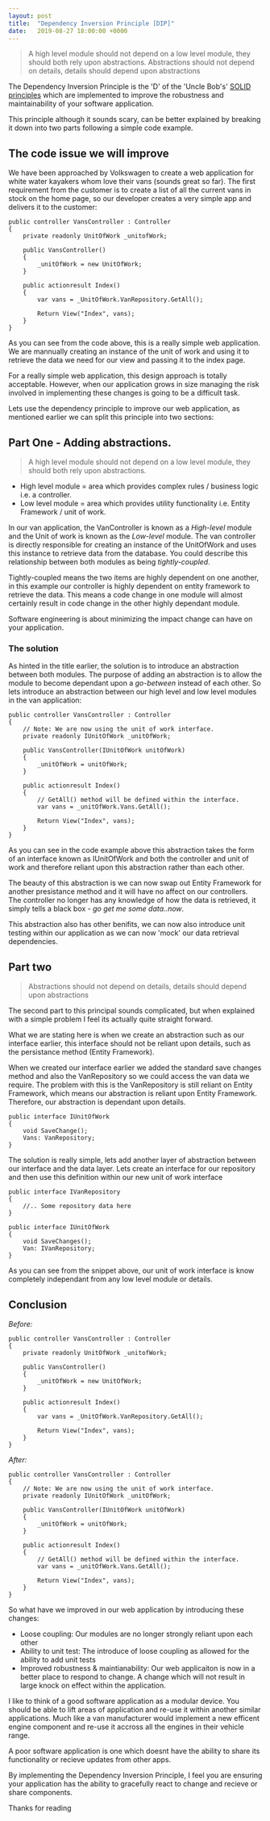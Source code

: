 ```yaml
---
layout: post
title:  "Dependency Inversion Principle [DIP]"
date:   2019-08-27 18:00:00 +0000
---
```


> A high level module should not depend on a low level module, they should both rely upon abstractions.
> Abstractions should not depend on details, details should depend upon abstractions

The Dependency Inversion Principle is the 'D' of the 'Uncle Bob's' [SOLID principles](http://blog.cleancoder.com/) which are implemented to improve the robustness and maintainability of your software application.

This principle although it sounds scary, can be better explained by breaking it down into two parts following a simple code example.

## The code issue we will improve

We have been approached by Volkswagen to create a web application for white water kayakers whom love their vans (sounds great so far).
The first requirement from the customer is to create a list of all the current vans in stock on the home page, so our developer creates a very simple app and delivers it to the customer:

    public controller VansController : Controller
    {
        private readonly UnitOfWork _unitofWork;

        public VansController()
        {
            _unitOfWork = new UnitOfWork;
        }

        public actionresult Index()
        {
            var vans = _UnitOfWork.VanRepository.GetAll();

            Return View("Index", vans);
        }
    }

As you can see from the code above, this is a really simple web application. We are mannually creating an instance of the unit of work and using it to retrieve the data we need for our view and passing it to the index page. 

For a really simple web application, this design approach is totally acceptable. However, when our application grows in size managing the risk involved in implementing these changes is going to be a difficult task.

Lets use the dependency principle to improve our web application, as mentioned earlier we can split this principle into two sections:

## Part One - Adding abstractions.

> A high level module should not depend on a low level module, they should both rely upon abstractions.

- High level module = area which provides complex rules / business logic i.e. a controller.
- Low level module = area which provides utility functionality i.e. Entity Framework / unit of work.

In our van application, the VanController is known as a *High-level* module and the Unit of work is known as the *Low-level* module. The van controller is directly responsible for creating an instance of the UnitOfWork and uses this instance to retrieve data from the database. You could describe this relationship between both modules as being *tightly-coupled*. 

Tightly-coupled means the two items are highly dependent on one another, in this example our controller is highly dependent on entity framework to retrieve the data. This means a code change in one module will almost certainly result in code change in the other highly dependant module.

Software engineering is about minimizing the impact change can have on your application.

### The solution

As hinted in the title earlier, the solution is to introduce an abstraction between both modules. The purpose of adding an abstraction is to allow the module to become dependant upon a *go-between* instead of each other. So lets introduce an abstraction between our high level and low level modules in the van application:

    public controller VansController : Controller
    {
        // Note: We are now using the unit of work interface.
        private readonly IUnitOfWork _unitOfWork;

        public VansController(IUnitOfWork unitOfWork)
        {
            _unitOfWork = unitOfWork;
        }

        public actionresult Index()
        {
            // GetAll() method will be defined within the interface.
            var vans = _unitOfWork.Vans.GetAll();

            Return View("Index", vans);
        }
    }

As you can see in the code example above this abstraction takes the form of an interface known as IUnitOfWork and both the controller and unit of work and therefore reliant upon this abstraction rather than each other. 

The beauty of this abstraction is we can now swap out Entity Framework for another presistance method and it will have no affect on our controllers. The controller no longer has any knowledge of how the data is retrieved, it simply tells a black box - *go get me some data..now*.

This abstraction also has other benifits, we can now also introduce unit testing within our application as we can now 'mock' our data retrieval dependencies.

## Part two

> Abstractions should not depend on details, details should depend upon abstractions

The second part to this principal sounds complicated, but when explained with a simple problem I feel its actually quite straight forward. 

What we are stating here is when we create an abstraction such as our interface earlier, this interface should not be reliant upon details, such as the persistance method (Entity Framework).

When we created our interface earlier we added the standard save changes method and also the VanRepository so we could access the van data we require. 
The problem with this is the VanRepository is still reliant on Entity Framework, which means our abstraction is reliant upon Entity Framework. Therefore, our abstraction is dependant upon details.

    public interface IUnitOfWork
    {
        void SaveChange();
        Vans: VanRepository;
    }

The solution is really simple, lets add another layer of abstraction between our interface and the data layer. Lets create an interface for our repository and then use this definition within our new unit of work interface

    public interface IVanRepository
    {
        //.. Some repository data here
    }

    public interface IUnitOfWork
    {
        void SaveChanges();
        Van: IVanRepository;   
    }

As you can see from the snippet above, our unit of work interface is know completely independant from any low level module or details.

## Conclusion

<em>Before:</em>

    public controller VansController : Controller
    {   
        private readonly UnitOfWork _unitofWork;

        public VansController()
        {
            _unitOfWork = new UnitOfWork;
        }

        public actionresult Index()
        {
            var vans = _UnitOfWork.VanRepository.GetAll();

            Return View("Index", vans);
        }
    }

<em>After:</em>

    public controller VansController : Controller
    {
        // Note: We are now using the unit of work interface.
        private readonly IUnitOfWork _unitOfWork;

        public VansController(IUnitOfWork unitOfWork)
        {
            _unitOfWork = unitOfWork;
        }

        public actionresult Index()
        {
            // GetAll() method will be defined within the interface.
            var vans = _unitOfWork.Vans.GetAll();

            Return View("Index", vans);
        }
    }

So what have we improved in our web application by introducing these changes:
- Loose coupling: Our modules are no longer strongly reliant upon each other
- Ability to unit test: The introduce of loose coupling as allowed for the ability to add unit tests
- Improved robustness & maintianability: Our web applicaiton is now in a better place to respond to change. A change which will not result in large knock on effect within the application.

I like to think of a good software application as a modular device. You should be able to lift areas of application and re-use it within another similar applications. Much like a van manufacturer would implement a new efficent engine component and re-use it accross all the engines in their vehicle range.

A poor software application is one which doesnt have the ability to share its functionality or recieve updates from other apps. 

By implementing the Dependency Inversion Principle, I feel you are ensuring your application has the ability to gracefully react to change and recieve or share components.

Thanks for reading